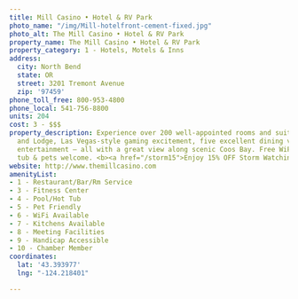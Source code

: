 ```yaml
---
title: Mill Casino • Hotel & RV Park
photo_name: "/img/Mill-hotelfront-cement-fixed.jpg"
photo_alt: The Mill Casino • Hotel & RV Park
property_name: The Mill Casino • Hotel & RV Park
property_category: 1 - Hotels, Motels & Inns
address:
  city: North Bend
  state: OR
  street: 3201 Tremont Avenue
  zip: '97459'
phone_toll_free: 800-953-4800
phone_local: 541-756-8800
units: 204
cost: 3 - $$$
property_description: Experience over 200 well-appointed rooms and suites in our Tower
  and Lodge, Las Vegas-style gaming excitement, five excellent dining venues and live
  entertainment – all with a great view along scenic Coos Bay. Free WiFi, pool, hot
  tub & pets welcome. <b><a href="/storm15">Enjoy 15% OFF Storm Watching Lodging Special!</a></b>
website: http://www.themillcasino.com
amenityList:
- 1 - Restaurant/Bar/Rm Service
- 3 - Fitness Center
- 4 - Pool/Hot Tub
- 5 - Pet Friendly
- 6 - WiFi Available
- 7 - Kitchens Available
- 8 - Meeting Facilities
- 9 - Handicap Accessible
- 10 - Chamber Member
coordinates:
  lat: '43.393977'
  lng: "-124.218401"

---
```

